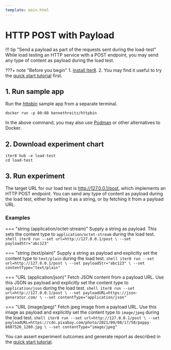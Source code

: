 ```yaml
---
template: main.html
---
```


# HTTP POST with Payload

!!! tip "Send a payload as part of the requests sent during the load-test"
    While load testing an HTTP service with a POST endpoint, you may send any type of content as payload during the load test.

???+ note "Before you begin"
    1. [Install Iter8](../../getting-started/install.md).
    2. You may find it useful to try the [quick start tutorial](../../getting-started/your-first-experiment.md) first.

## 1. Run sample app
Run the [httpbin](https://httpbin.org) sample app from a separate terminal.
```shell
docker run -p 80:80 kennethreitz/httpbin
```
In the above command, you may also use [Podman](https://podman.io) or other alternatives to Docker.


## 2. Download experiment chart
```shell
iter8 hub -e load-test
cd load-test
```

## 3. Run experiment
The target URL for our load test is http://127.0.0.1/post, which implements an HTTP POST endpoint. You can send any type of content as payload during the load test, either by setting it as a string, or by fetching it from a payload URL.

### Examples

=== "string (application/octet-stream)"
    Supply a string as payload. This sets the content type to `application/octet-stream` during the load test.
    ```shell
    iter8 run --set url=http://127.0.0.1/post \
              --set payloadStr="abc123"
    ```

=== "string (text/plain)"
    Supply a string as payload and explicitly set the content type to `text/plain` during the load test.
    ```shell
    iter8 run --set url=http://127.0.0.1/post \
              --set payloadStr="abc123" \
              --set contentType="text/plain"
    ```

=== "URL (application/json)"
    Fetch JSON content from a payload URL. Use this JSON as payload and explicitly set the content type to `application/json` during the load test.
    ```shell
    iter8 run --set url=http://127.0.0.1/post \
              --set payloadURL=https://json-generator.com/ \
              --set contentType="application/json"
    ```

=== "URL (image/jpeg)"
    Fetch jpeg image from a payload URL. Use this image as payload and explicitly set the content type to `image/jpeg` during the load test.
    ```shell
    iter8 run --set url=http://127.0.0.1/post \
              --set payloadURL=https://cdn.pixabay.com/photo/2021/09/08/17/58/poppy-6607526_1280.jpg \
              --set contentType="image/jpeg"
    ```

You can assert experiment outcomes and generate report as described in the [quick start tutorial](../../getting-started/your-first-experiment.md).